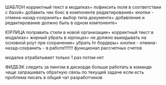 ШАБЛОН
корректный текст в модалках+
пофиксить поля в соответствии с базой+
добавить чек бокс в компоненте редактирования+
кнопки - отмена-назад-сохранить+
выбор типа документа+
добавление и редактирование должно быть в одном компоненте+


ЮРЛИЦА
поправить стили в новой организации+
корректный текст в модалках+
жирный убрать в юрлицах+
не должно выкидывать на основной роут при сохранении+
убрать hr бордеры+
кнопки - отмена-назад-сохранить  - в работе!!!!!!!
функционал рассчетных счетов

модалка отрабатывает только 1 раз потом нет

ФИДБЭК
следить за пингом в дискорде
больше работать в команде
чаще запрашивать обратную связь по текущей задаче
если есть проблема писать в общий чат разработчиков